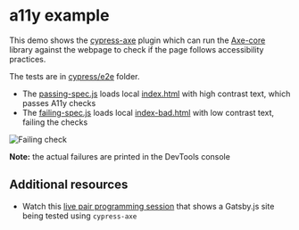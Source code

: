 # a11y example

This demo shows the [cypress-axe](https://github.com/avanslaars/cypress-axe) plugin which can run the [Axe-core](https://github.com/dequelabs/axe-core) library against the webpage to check if the page follows accessibility practices.

The tests are in [cypress/e2e](cypress/e2e) folder.

- The [passing-spec.js](cypress/e2e/passing-spec.js) loads local [index.html](index.html) with high contrast text, which passes A11y checks
- The [failing-spec.js](cypress/e2e/failing-spec.js) loads local [index-bad.html](index-bad.html) with low contrast text, failing the checks

![Failing check](images/failing.png)

**Note:** the actual failures are printed in the DevTools console

## Additional resources

- Watch this [live pair programming session](https://youtu.be/IADSsClWVtA) that shows a Gatsby.js site being tested using `cypress-axe`
